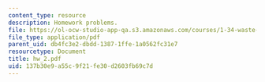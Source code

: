 ```yaml
---
content_type: resource
description: Homework problems.
file: https://ol-ocw-studio-app-qa.s3.amazonaws.com/courses/1-34-waste-containment-and-remediation-technology-spring-2004/137b30e9a55c9f21fe30d2603fb69c7d_hw_2.pdf
file_type: application/pdf
parent_uid: db4fc3e2-dbdd-1387-1ffe-1a0562fc31e7
resourcetype: Document
title: hw_2.pdf
uid: 137b30e9-a55c-9f21-fe30-d2603fb69c7d
---
```

